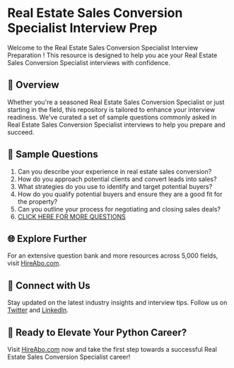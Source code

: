 # Real Estate Sales Conversion Specialist Interview Prep

Welcome to the Real Estate Sales Conversion Specialist Interview Preparation ! This resource is designed to help you ace your Real Estate Sales Conversion Specialist interviews with confidence.

## 🚀 Overview

Whether you're a seasoned Real Estate Sales Conversion Specialist or just starting in the field, this repository is tailored to enhance your interview readiness. We've curated a set of sample questions commonly asked in Real Estate Sales Conversion Specialist interviews to help you prepare and succeed.

## 📝 Sample Questions

1. Can you describe your experience in real estate sales conversion?
2. How do you approach potential clients and convert leads into sales?
3. What strategies do you use to identify and target potential buyers?
4. How do you qualify potential buyers and ensure they are a good fit for the property?
5. Can you outline your process for negotiating and closing sales deals?
6. [CLICK HERE FOR MORE QUESTIONS](https://hireabo.com/job/21_0_44/Real%20Estate%20Sales%20Conversion%20Specialist)

## 🌐 Explore Further

For an extensive question bank and more resources across 5,000 fields, visit [HireAbo.com](https://www.hireabo.com).

## 📱 Connect with Us

Stay updated on the latest industry insights and interview tips. Follow us on [Twitter](https://twitter.com/hireabo) and [LinkedIn](https://www.linkedin.com/in/hire-abo-3609972a8/).

## 🚀 Ready to Elevate Your Python Career?

Visit [HireAbo.com](https://www.hireabo.com) now and take the first step towards a successful Real Estate Sales Conversion Specialist career!